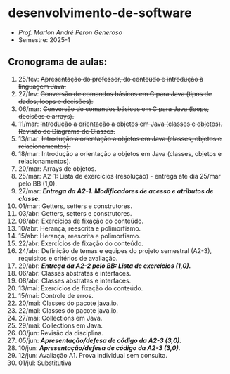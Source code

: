# desenvolvimento-de-software
- _Prof. Marlon André Peron Generoso_
- Semestre: 2025-1

## Cronograma de aulas:
1. 25/fev: ~~Apresentação do professor, do conteúdo e introdução à linguagem Java.~~
2. 27/fev: ~~Conversão de comandos básicos em C para Java (tipos de dados, loops e decisões).~~
3. 06/mar: ~~Conversão de comandos básicos em C para Java (loops, decisões e arrays).~~
4. 11/mar: ~~Introdução a orientação a objetos em Java (classes e objetos). Revisão de Diagrama de Classes.~~
5. 13/mar: ~~Introdução a orientação a objetos em Java (classes, objetos e relacionamentos).~~
6. 18/mar: Introdução a orientação a objetos em Java (classes, objetos e relacionamentos).
7. 20/mar: Arrays de objetos.
8. 25/mar: A2-1: Lista de exercícios (resolução) - entrega até dia 25/mar pelo BB (1,0).
9. 27/mar: **_Entrega da A2-1. Modificadores de acesso e atributos de classe._**
10. 01/mar: Getters, setters e construtores.
11. 03/abr: Getters, setters e construtores.
12. 08/abr: Exercícios de fixação do conteúdo.
13. 10/abr: Herança, reescrita e polimorfismo.
14. 15/abr: Herança, reescrita e polimorfismo.
15. 22/abr: Exercícios de fixação do conteúdo.
16. 24/abr: Definição de temas e equipes do projeto semestral (A2-3), requisitos e critérios de avaliação.
17. 29/abr: **_Entrega da A2-2 pelo BB: Lista de exercícios (1,0)._**
18. 06/abr: Classes abstratas e interfaces.
19. 08/abr: Classes abstratas e interfaces.
20. 13/mai: Exercícios de fixação do conteúdo.
21. 15/mai: Controle de erros.
22. 20/mai: Classes do pacote java.io.
23. 22/mai: Classes do pacote java.io.
24. 27/mai: Collections em Java.
25. 29/mai: Collections em Java.
26. 03/jun: Revisão da disciplina.
27. 05/jun: **_Apresentação/defesa de código da A2-3 (3,0)._**
28. 10/jun: **_Apresentação/defesa de código da A2-3 (3,0)._**
29. 12/jun: Avaliação A1. Prova individual sem consulta.
30. 01/jul: Substitutiva

